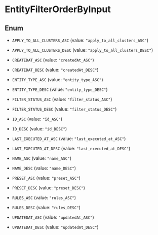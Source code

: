 

# EntityFilterOrderByInput

## Enum


* `APPLY_TO_ALL_CLUSTERS_ASC` (value: `"apply_to_all_clusters_ASC"`)

* `APPLY_TO_ALL_CLUSTERS_DESC` (value: `"apply_to_all_clusters_DESC"`)

* `CREATEDAT_ASC` (value: `"createdAt_ASC"`)

* `CREATEDAT_DESC` (value: `"createdAt_DESC"`)

* `ENTITY_TYPE_ASC` (value: `"entity_type_ASC"`)

* `ENTITY_TYPE_DESC` (value: `"entity_type_DESC"`)

* `FILTER_STATUS_ASC` (value: `"filter_status_ASC"`)

* `FILTER_STATUS_DESC` (value: `"filter_status_DESC"`)

* `ID_ASC` (value: `"id_ASC"`)

* `ID_DESC` (value: `"id_DESC"`)

* `LAST_EXECUTED_AT_ASC` (value: `"last_executed_at_ASC"`)

* `LAST_EXECUTED_AT_DESC` (value: `"last_executed_at_DESC"`)

* `NAME_ASC` (value: `"name_ASC"`)

* `NAME_DESC` (value: `"name_DESC"`)

* `PRESET_ASC` (value: `"preset_ASC"`)

* `PRESET_DESC` (value: `"preset_DESC"`)

* `RULES_ASC` (value: `"rules_ASC"`)

* `RULES_DESC` (value: `"rules_DESC"`)

* `UPDATEDAT_ASC` (value: `"updatedAt_ASC"`)

* `UPDATEDAT_DESC` (value: `"updatedAt_DESC"`)



